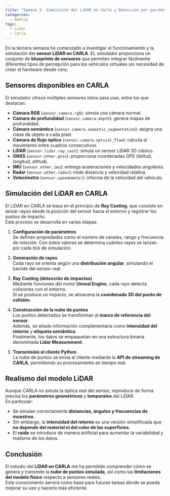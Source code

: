 ```yaml
---
title: "Semana 3. Simulación del LiDAR en Carla y Detección por parches planos"
categories:
  - Weblog
tags:
  - Lidar
  - Carla
---
```


En la tercera semana he comenzado a investigar el funcionamiento y la simulación del **sensor LiDAR en CARLA**. EL simulador proporciona un conjunto de **blueprints de sensores** 
que permiten integrar fácilmente diferentes tipos de percepción para los vehículos virtuales sin necesidad de crear el hardware desde cero.

## Sensores disponibles en CARLA

El simulador ofrece múltiples sensores listos para usar, entre los que destacan:

- **Cámara RGB** (`sensor.camera.rgb`): simula una cámara normal.  
- **Cámara de profundidad** (`sensor.camera.depth`): genera mapas de profundidad.  
- **Cámara semántica** (`sensor.camera.semantic_segmentation`): asigna una clase de objeto a cada píxel.  
- **Cámara de flujo óptico** (`sensor.camera.optical_flow`): calcula el movimiento entre cuadros consecutivos.  
- **LiDAR** (`sensor.lidar.ray_cast`): simula un sensor LiDAR 3D clásico.  
- **GNSS** (`sensor.other.gnss`): proporciona coordenadas GPS (latitud, longitud, altitud).  
- **IMU** (`sensor.other.imu`): entrega aceleraciones y velocidades angulares.  
- **Radar** (`sensor.other.radar`): mide distancia y velocidad relativa.  
- **Velocímetro** (`sensor.speedometer`): informa de la velocidad del vehículo.

## Simulación del LiDAR en CARLA

El LiDAR en CARLA se basa en el principio de **Ray Casting**, que consiste en lanzar rayos desde la posición del sensor hacia el entorno y registrar los puntos de impacto.  
Este proceso se desarrolla en varias etapas:

1. **Configuración de parámetros**  
   Se definen propiedades como el número de canales, rango y frecuencia de rotación. Con estos valores se determina cuántos rayos se lanzan por cada *tick* de simulación.

2. **Generación de rayos**  
   Cada rayo se orienta según una **distribución angular**, simulando el barrido del sensor real.

3. **Ray Casting (detección de impactos)**  
   Mediante funciones del motor **Unreal Engine**, cada rayo detecta colisiones con el entorno.  
   Si se produce un impacto, se almacena la **coordenada 3D del punto de colisión**.

4. **Construcción de la nube de puntos**  
   Los puntos detectados se transforman al **marco de referencia del sensor**.  
   Además, se añade información complementaria como **intensidad del retorno** y **etiqueta semántica**.  
   Finalmente, los datos se empaquetan en una estructura binaria denominada **Lidar Measurement**.

5. **Transmisión al cliente Python**  
   La nube de puntos se envía al cliente mediante la **API de streaming de CARLA**, permitiendo su procesamiento en tiempo real.

## Realismo del modelo LiDAR

Aunque CARLA no simula la óptica real del sensor, reproduce de forma precisa los **parámetros geométricos** y **temporales** del LiDAR.  
En particular:
- Se simulan correctamente **distancias, ángulos y frecuencias de muestreo**.  
- Sin embargo, la **intensidad del retorno** es una versión simplificada que **no depende del material ni del color de las superficies**.  
- El **ruido** se introduce de manera artificial para aumentar la variabilidad y realismo de los datos.

## Conclusión

El estudio del **LiDAR en CARLA** me ha permitido comprender cómo se genera y transmite la **nube de puntos simulada**, así como las **limitaciones del modelo físico** respecto a sensores reales.  
Este conocimiento servirá como base para futuras tareas dónde se pueda mejorar su uso y hacerlo más eficiente.
